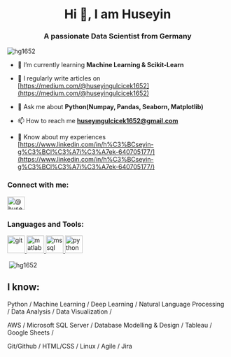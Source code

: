 <h1 align="center">Hi 👋, I am Huseyin</h1>
<h3 align="center">A passionate Data Scientist from Germany</h3>

<p align="left"> <img src="https://komarev.com/ghpvc/?username=hg1652&label=Profile%20views&color=0e75b6&style=flat" alt="hg1652" /> </p>

- 🌱 I’m currently learning **Machine Learning & Scikit-Learn**

- 📝 I regularly write articles on [https://medium.com/@huseyingulcicek1652](https://medium.com/@huseyingulcicek1652)

- 💬 Ask me about **Python(Numpay, Pandas, Seaborn, Matplotlib)**

- 📫 How to reach me **huseyıngulcicek1652@gmail.com**

- 📄 Know about my experiences [https://www.linkedin.com/in/h%C3%BCseyin-g%C3%BCl%C3%A7i%C3%A7ek-640705177/](https://www.linkedin.com/in/h%C3%BCseyin-g%C3%BCl%C3%A7i%C3%A7ek-640705177/)

<h3 align="left">Connect with me:</h3>
<p align="left">
<a href="https://medium.com/@huseyingulcicek1652" target="blank"><img align="center" src="https://cdn.jsdelivr.net/npm/simple-icons@3.0.1/icons/medium.svg" alt="@huseyingulcicek1652" height="30" width="40" /></a>
</p>

<h3 align="left">Languages and Tools:</h3>
<p align="left"> <a href="https://git-scm.com/" target="_blank"> <img src="https://www.vectorlogo.zone/logos/git-scm/git-scm-icon.svg" alt="git" width="40" height="40"/> </a> <a href="https://www.mathworks.com/" target="_blank"> <img src="https://raw.githubusercontent.com/simple-icons/simple-icons/master/icons/mathworks.svg" alt="matlab" width="40" height="40"/> </a> <a href="https://www.microsoft.com/en-us/sql-server" target="_blank"> <img src="https://cdn.worldvectorlogo.com/logos/microsoft-sql-server.svg" alt="mssql" width="40" height="40"/> </a> <a href="https://www.python.org" target="_blank"> <img src="https://devicons.github.io/devicon/devicon.git/icons/python/python-original.svg" alt="python" width="40" height="40"/> </a> </p>

<p>&nbsp;<img align="center" src="https://github-readme-stats.vercel.app/api?username=hg1652&show_icons=true&locale=en" alt="hg1652" /></p>

## I know:

Python / Machine Learning / Deep Learning / Natural Language Processing / Data Analysis / Data Visualization /

AWS / Microsoft SQL Server / Database Modelling & Design / Tableau / Google Sheets / 

Git/Github / HTML/CSS / Linux / Agile / Jira

